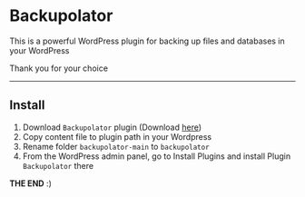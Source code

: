 # Backupolator
This is a powerful WordPress plugin for backing up files and databases in your WordPress

Thank you for your choice

---

## Install
1. Download `Backupolator` plugin (Download [here](https://github.com/backupolator/backupolator/archive/refs/heads/main.zip))
2. Copy content file to plugin path in your Wordpress
3. Rename folder `backupolator-main` to `backupolator`
4. From the WordPress admin panel, go to Install Plugins and install Plugin `Backupolator` there

**THE END** :)